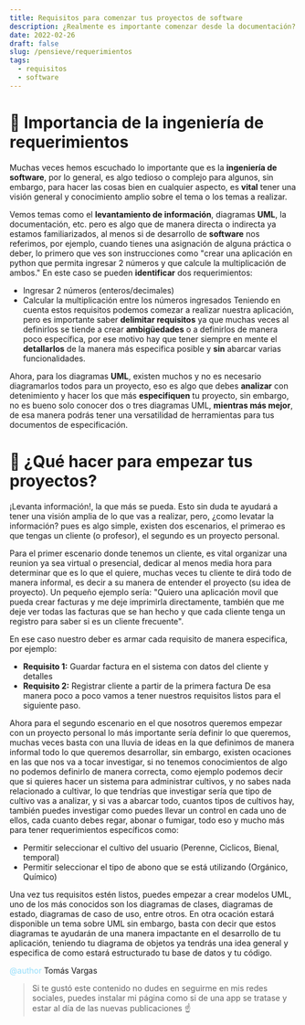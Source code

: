 ```yaml
---
title: Requisitos para comenzar tus proyectos de software
description: ¿Realmente es importante comenzar desde la documentación?
date: 2022-02-26
draft: false
slug: /pensieve/requerimientos
tags:
  - requisitos
  - software
---
```


# 🔦 Importancia de la ingeniería de requerimientos

Muchas veces hemos escuchado lo importante que es la **ingeniería de software**, por lo general, es algo tedioso o complejo para algunos, sin embargo, para hacer las cosas bien en cualquier aspecto, es **vital** tener una visión general y conocimiento amplio sobre el tema o los temas a realizar. 

Vemos temas como el **levantamiento de información**, diagramas **UML**, la documentación, etc. pero es algo que de manera directa o indirecta ya estamos familiarizados, al menos si de desarrollo de **software** nos referimos, por ejemplo, cuando tienes una asignación de alguna práctica o deber, lo primero que ves son instrucciones como "crear una aplicación en python que permita ingresar 2 números y que calcule la multiplicación de ambos."
En este caso se pueden **identificar** dos requerimientos:
* Ingresar 2 números (enteros/decimales)
* Calcular la multiplicación entre los números ingresados 
Teniendo en cuenta estos requisitos podemos comezar a realizar nuestra aplicación, pero es importante saber **delimitar requisitos** ya que muchas veces al definirlos se tiende a crear **ambigüedades** o a definirlos de manera poco específica, por ese motivo hay que tener siempre en mente el **detallarlos** de la manera más especifica posible y **sin** abarcar varias funcionalidades.

Ahora, para los diagramas **UML**, existen muchos y no es necesario diagramarlos todos para un proyecto, eso es algo que debes **analizar** con detenimiento y hacer los que más **especifiquen** tu proyecto, sin embargo, no es bueno solo conocer dos o tres diagramas UML, **mientras más mejor**, de esa manera podrás tener una versatilidad de herramientas para tus documentos de especificación.

# 🤔 ¿Qué hacer para empezar tus proyectos?

¡Levanta información!, la que más se pueda. Esto sin duda te ayudará a tener una visión amplia de lo que vas a realizar, pero, ¿como levatar la información? pues es algo simple, existen dos escenarios, el primerao es que tengas un cliente (o profesor), el segundo es un proyecto personal.

Para el primer escenario donde tenemos un cliente, es vital organizar una reunion ya sea virtual o presencial, dedicar al menos media hora para determinar que es lo que el quiere, muchas veces tu cliente te dirá todo de manera informal, es decir a su manera de entender el proyecto (su idea de proyecto). Un pequeño ejemplo sería:
"Quiero una aplicación movil que pueda crear facturas y me deje imprimirla directamente, también que me deje ver todas las facturas que se han hecho y que cada cliente tenga un registro para saber si es un cliente frecuente".

En ese caso nuestro deber es armar cada requisito de manera especifica, por ejemplo:
* **Requisito 1:** Guardar factura en el sistema con datos del cliente y detalles
* **Requisito 2:** Registrar cliente a partir de la primera factura
De esa manera poco a poco vamos a tener nuestros requisitos listos para el siguiente paso.

Ahora para el segundo escenario en el que nosotros queremos empezar con un proyecto personal lo más importante sería definir lo que queremos, muchas veces basta con una lluvia de ideas en la que definimos de manera informal todo lo que queremos desarrollar, sin embargo, existen ocaciones en las que nos va a tocar investigar, si no tenemos conocimientos de algo no podemos definirlo de manera correcta, como ejemplo podemos decir que si quieres hacer un sistema para administrar cultivos, y no sabes nada relacionado a cultivar, lo que tendrías que investigar sería que tipo de cultivo vas a analizar, y si vas a abarcar todo, cuantos tipos de cultivos hay, también puedes investigar como puedes llevar un control en cada uno de ellos, cada cuanto debes regar, abonar o fumigar, todo eso y mucho más para tener requerimientos específicos como: 
* Permitir seleccionar el cultivo del usuario (Perenne, Ciclicos, Bienal, temporal)
* Permitir seleccionar el tipo de abono que se está utilizando (Orgánico, Químico)

Una vez tus requisitos estén listos, puedes empezar a crear modelos UML, uno de los más conocidos son los diagramas de clases, diagramas de estado, diagramas de caso de uso, entre otros. En otra ocación estará disponible un tema sobre UML sin embargo, basta con decir que estos diagramas te ayudarán de una manera impactante en el desarrollo de tu aplicación, teniendo tu diagrama de objetos ya tendrás una idea general y especifica de como estará estructurado tu base de datos y tu código.

  <span style="color:#93ddfb">@author </span>Tomás Vargas

> Si te gustó este contenido no dudes en seguirme en mis redes sociales, puedes instalar mi página como si de una app se tratase y estar al día de las nuevas publicaciones ☝️